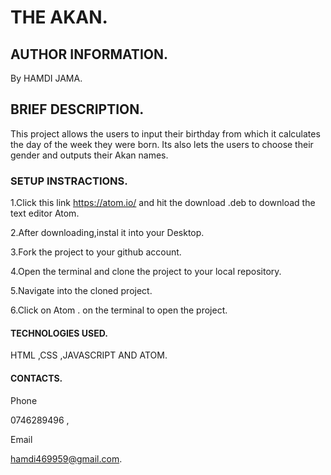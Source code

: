 # THE AKAN.

## AUTHOR INFORMATION.

By HAMDI JAMA.

## BRIEF DESCRIPTION.

This project allows the users to input their birthday from which it calculates the day of the week they were born.
Its also lets the users to choose their gender  and outputs their Akan names.


### SETUP INSTRACTIONS.

1.Click this link https://atom.io/ and hit the download .deb to download the text editor Atom.

2.After downloading,instal it into your Desktop.

3.Fork the project to your github account.

4.Open the terminal and clone the project to your local repository.

5.Navigate into the cloned project.

6.Click on Atom .  on the terminal to open the project.

#### TECHNOLOGIES USED.

HTML ,CSS ,JAVASCRIPT AND ATOM.

#### CONTACTS.

Phone

0746289496 ,

Email

hamdi469959@gmail.com.








